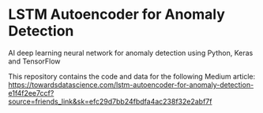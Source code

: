 # LSTM Autoencoder for Anomaly Detection
AI deep learning neural network for anomaly detection using Python, Keras and TensorFlow

This repository contains the code and data for the following Medium article:
https://towardsdatascience.com/lstm-autoencoder-for-anomaly-detection-e1f4f2ee7ccf?source=friends_link&sk=efc29d7bb24fbdfa4ac238f32e2abf7f
